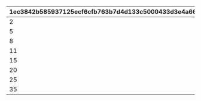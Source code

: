 |1ec3842b585937125ecf6cfb763b7d4d133c5000433d3e4a664acdeaeb14ebed|35fb587df3668717e9f6c54a4f7d00e670b7a33fb525a7e1809c5f53c56aae30|309e6fc72e7bc87213c1cc4329608130f1aae52eed42ab37e79d3ffd2078fd12|4261efe11d05ab0e177c13f41b9dcb22d8d4610ff334f35791118f06130f4589|5bfc9decf84bd8f8804e206be0dac1e26dccf64b79d1d59b33180e1d33a07de4|
| --- | --- | --- | --- | --- |
|2|4|300|3|1|
|5|7|600|6|2|
|8|10|1000|9|3|
|11|13|1500|12|4|
|15|17|2000|16|5|
|20|22|4000|21|6|
|25|27|5000|26|7|
|35|37|6000|36|8|